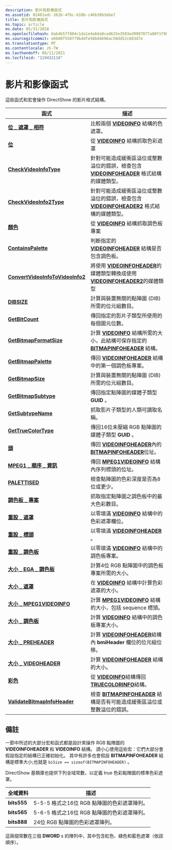 ```yaml
---
description: 影片和影像函式
ms.assetid: 02401edc-362b-4f6c-b10b-c46b30b3ebe7
title: 影片和影像函式
ms.topic: article
ms.date: 05/31/2018
ms.openlocfilehash: 6ab4b57f804c1da1e4a6da0ca4625e3503ed9987077a80f1f98dde91cf2e27f6
ms.sourcegitcommit: e6600f550f79bddfe58bd4696ac50dd52cb03d7e
ms.translationtype: MT
ms.contentlocale: zh-TW
ms.lasthandoff: 08/11/2021
ms.locfileid: "119432118"
---
```

# <a name="video-and-image-functions"></a>影片和影像函式

這些函式和宏會操作 DirectShow 的影片格式結構。



| 函式                                                             | 描述                                                                                                                                                       |
|----------------------------------------------------------------------|-------------------------------------------------------------------------------------------------------------------------------------------------------------------|
| [**位 \_ 遮罩 \_ 相符**](/previous-versions/windows/desktop/api/Amvideo/nf-amvideo-bit_masks_match)                         | 比較兩個 [**VIDEOINFO**](/previous-versions/windows/desktop/api/amvideo/ns-amvideo-videoinfo) 結構的色遮罩。                                                                                       |
| [**位**](/previous-versions/windows/desktop/api/Amvideo/nf-amvideo-bitmasks)                                         | 從 [**VIDEOINFO**](/previous-versions/windows/desktop/api/amvideo/ns-amvideo-videoinfo) 結構抓取色彩遮罩                                                                                         |
| [**CheckVideoInfoType**](checkvideoinfotype.md)                     | 針對可能造成緩衝區溢位或整數溢位的錯誤，檢查包含 [**VIDEOINFOHEADER**](/previous-versions/windows/desktop/api/amvideo/ns-amvideo-videoinfoheader) 格式結構的媒體類型。   |
| [**CheckVideoInfo2Type**](checkvideoinfo2type.md)                   | 針對可能造成緩衝區溢位或整數溢位的錯誤，檢查包含 [**VIDEOINFOHEADER2**](/previous-versions/windows/desktop/api/dvdmedia/ns-dvdmedia-videoinfoheader2) 格式結構的媒體類型。 |
| [**顏色**](/previous-versions/windows/desktop/api/Amvideo/nf-amvideo-colors)                                             | 從 [**VIDEOINFO**](/previous-versions/windows/desktop/api/amvideo/ns-amvideo-videoinfo) 結構抓取調色板專案                                                                                     |
| [**ContainsPalette**](containspalette.md)                           | 判斷指定的 [**VIDEOINFOHEADER**](/previous-versions/windows/desktop/api/amvideo/ns-amvideo-videoinfoheader) 結構是否包含調色板。                                                           |
| [**ConvertVideoInfoToVideoInfo2**](convertvideoinfotovideoinfo2.md) | 將使用 [**VIDEOINFOHEADER**](/previous-versions/windows/desktop/api/amvideo/ns-amvideo-videoinfoheader)的媒體類型轉換成使用 [**VIDEOINFOHEADER2**](/previous-versions/windows/desktop/api/dvdmedia/ns-dvdmedia-videoinfoheader2)的媒體類型                          |
| [**DIBSIZE**](/previous-versions/windows/desktop/api/Amvideo/nf-amvideo-dibsize)                                           | 計算與裝置無關的點陣圖 (DIB) 所需的位元組數目。                                                                                     |
| [**GetBitCount**](getbitcount.md)                                   | 傳回指定的影片子類型所使用的每個圖元位數。                                                                                           |
| [**GetBitmapFormatSize**](getbitmapformatsize.md)                   | 計算 [**VIDEOINFO**](/previous-versions/windows/desktop/api/amvideo/ns-amvideo-videoinfo) 結構所需的大小，此結構可保存指定的 [**BITMAPINFOHEADER**](/windows/win32/api/wingdi/ns-wingdi-bitmapinfoheader) 結構。       |
| [**GetBitmapPalette**](getbitmappalette.md)                         | 傳回 [**VIDEOINFOHEADER**](/previous-versions/windows/desktop/api/amvideo/ns-amvideo-videoinfoheader) 結構中的第一個調色板專案。                                                                        |
| [**GetBitmapSize**](getbitmapsize.md)                               | 計算與裝置無關的點陣圖 (DIB) 所需的位元組數目。                                                                                     |
| [**GetBitmapSubtype**](getbitmapsubtype.md)                         | 傳回指定點陣圖的媒體子類型 **GUID** 。                                                                                                      |
| [**GetSubtypeName**](getsubtypename.md)                             | 抓取影片子類型的人類可讀取名稱。                                                                                                             |
| [**GetTrueColorType**](gettruecolortype.md)                         | 傳回16位未壓縮 RGB 點陣圖的媒體子類型 **GUID** 。                                                                                          |
| [**頭**](/previous-versions/windows/desktop/api/Amvideo/nf-amvideo-header)                                             | 傳回 [**VIDEOINFOHEADER**](/previous-versions/windows/desktop/api/amvideo/ns-amvideo-videoinfoheader)內的 [**BITMAPINFOHEADER**](/windows/win32/api/wingdi/ns-wingdi-bitmapinfoheader)位址。                                      |
| [**MPEG1 \_ 順序 \_ 資訊**](/previous-versions/windows/desktop/api/amvideo/nf-amvideo-mpeg1_sequence_info)                 | 傳回 [**MPEG1VIDEOINFO**](/previous-versions/windows/desktop/api/amvideo/ns-amvideo-mpeg1videoinfo) 結構內序列標頭的位址。                                                          |
| [**PALETTISED**](/previous-versions/windows/desktop/api/Amvideo/nf-amvideo-palettised)                                     | 檢查點陣圖的色彩深度是否為8位或更少。                                                                                                      |
| [**調色板 \_ 專案**](/previous-versions/windows/desktop/api/Amvideo/nf-amvideo-palette_entries)                          | 抓取指定點陣圖之調色板中的最大色彩數目。                                                                                      |
| [**重設 \_ 遮罩**](/previous-versions/windows/desktop/api/Amvideo/nf-amvideo-reset_masks)                                  | 以零填滿 [**VIDEOINFO**](/previous-versions/windows/desktop/api/amvideo/ns-amvideo-videoinfo) 結構中的色彩遮罩欄位。                                                                            |
| [**重設 \_ 標頭**](/previous-versions/windows/desktop/api/Amvideo/nf-amvideo-reset_header)                                | 以零填滿 [**VIDEOINFOHEADER**](/previous-versions/windows/desktop/api/amvideo/ns-amvideo-videoinfoheader) 。                                                                                                   |
| [**重設 \_ 調色板**](/previous-versions/windows/desktop/api/Amvideo/nf-amvideo-reset_palette)                              | 以零填滿 [**VIDEOINFO**](/previous-versions/windows/desktop/api/amvideo/ns-amvideo-videoinfo) 結構中的調色板專案。                                                                              |
| [**大小 \_ EGA \_ 調色板**](/previous-versions/windows/desktop/legacy/dd377602(v=vs.85))                       | 計算4位 RGB 點陣圖中的調色板專案所需的大小。                                                                                         |
| [**大小 \_ 遮罩**](/previous-versions/windows/desktop/legacy/dd377603(v=vs.85))                                    | 在 [**VIDEOINFO**](/previous-versions/windows/desktop/api/amvideo/ns-amvideo-videoinfo) 結構中計算色彩遮罩的大小。                                                                             |
| [**大小 \_ MPEG1VIDEOINFO**](/previous-versions/windows/desktop/api/Amvideo/nf-amvideo-size_mpeg1videoinfo)                  | 計算 [**MPEG1VIDEOINFO**](/previous-versions/windows/desktop/api/amvideo/ns-amvideo-mpeg1videoinfo) 結構的大小，包括 sequence 標頭。                                                      |
| [**大小 \_ 調色板**](/previous-versions/windows/desktop/legacy/dd377605(v=vs.85))                                | 計算 [**VIDEOINFO**](/previous-versions/windows/desktop/api/amvideo/ns-amvideo-videoinfo) 結構中的調色板專案大小。                                                                         |
| [**大小 \_ PREHEADER**](/previous-versions/windows/desktop/legacy/dd377606(v=vs.85))                            | 計算 [**VIDEOINFOHEADER**](/previous-versions/windows/desktop/api/amvideo/ns-amvideo-videoinfoheader)結構內 **bmiHeader** 欄位的位元組位移。                                              |
| [**大小 \_ VIDEOHEADER**](/previous-versions/windows/desktop/legacy/dd377607(v=vs.85))                        | 計算 [**VIDEOINFOHEADER**](/previous-versions/windows/desktop/api/amvideo/ns-amvideo-videoinfoheader) 結構的大小。                                                                                  |
| [**彩色**](/previous-versions/windows/desktop/legacy/dd407230(v=vs.85))                                   | 從 [**VIDEOINFO**](/previous-versions/windows/desktop/api/amvideo/ns-amvideo-videoinfo)結構傳回 [**TRUECOLORINFO**](/previous-versions/windows/desktop/api/amvideo/ns-amvideo-truecolorinfo)結構。                                            |
| [**ValidateBitmapInfoHeader**](validatebitmapinfoheader.md)         | 檢查 [**BITMAPINFOHEADER**](/windows/win32/api/wingdi/ns-wingdi-bitmapinfoheader) 結構是否有可能造成緩衝區溢位或整數溢位的錯誤。                                   |



 

## <a name="remarks"></a>備註

一節中所述的大部分宏和函式都是設計來操作 RGB 點陣圖的 **VIDEOINFOHEADER** 和 **VIDEOINFO** 結構。 請小心使用這些宏：它們大部分會假設指定的結構已正確初始化。 其中有許多也會假設 **BITMAPINFOHEADER** 結構是標準大小;也就是 `biSize == sizeof(BITMAPINFOHEADER)` 。

DirectShow 基類庫也提供下列全域常數，以定義 true 色彩點陣圖的標準色彩遮罩。



| 全域資料 | 描述                                                   |
|-------------|---------------------------------------------------------------|
| **bits555** | 5-5-5 格式之16位 RGB 點陣圖的色彩遮罩陣列。 |
| **bits565** | 5-6-5 格式之16位 RGB 點陣圖的色彩遮罩陣列。 |
| **bits888** | 24位 RGB 點陣圖的色彩遮罩陣列。                 |



 

這兩個常數在三個 **DWORD** s 的陣列中，其中包含紅色、綠色和藍色遮罩（依該順序）。

 

 
